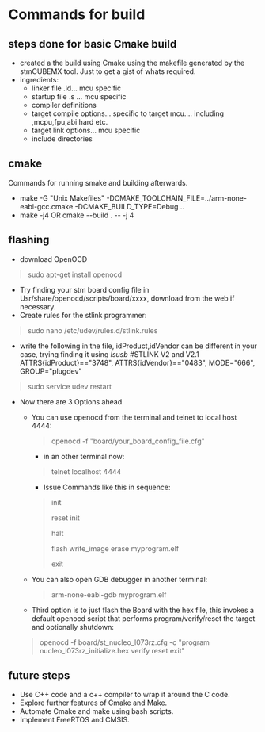 # Commands for build

## steps done for basic Cmake build
* created a the build using Cmake using the makefile generated by the stmCUBEMX tool. Just to get a gist of whats required.
* ingredients:
    * linker file .ld... mcu specific
    * startup file .s ... mcu specific
    * compiler definitions
    * target compile options... specific to target mcu.... including ,mcpu,fpu,abi hard  etc.
    * target link options... mcu specific
    * include directories

## cmake

Commands for running smake and building afterwards.
* make -G "Unix Makefiles" -DCMAKE_TOOLCHAIN_FILE=../arm-none-eabi-gcc.cmake -DCMAKE_BUILD_TYPE=Debug ..
* make -j4 OR cmake --build . -- -j 4

## flashing
* download OpenOCD
> sudo apt-get install openocd
* Try finding your stm board config file in Usr/share/openocd/scripts/board/xxxx, download from the web if necessary.
* Create rules for the stlink programmer:
> sudo nano /etc/udev/rules.d/stlink.rules
* write the following in the file, idProduct,idVendor can be different in your case, trying finding it using *lsusb*
#STLINK V2 and V2.1
ATTRS{idProduct}=="3748", ATTRS{idVendor}=="0483", MODE="666", GROUP="plugdev"
> sudo service udev restart
* Now there are 3 Options ahead
   * You can use openocd from the terminal and telnet to local host 4444:
      > openocd -f "board/your_board_config_file.cfg"
      * in an other terminal now:
      > telnet localhost 4444
      * Issue Commands like this in sequence:
 
      > init
      > 
      > reset init
      > 
      > halt
      > 
      > flash write_image erase myprogram.elf
      > 
      > exit
   * You can also open GDB debugger in another terminal:
      > arm-none-eabi-gdb myprogram.elf
   * Third option is to just flash the Board with the hex file, this invokes a default openocd script that performs program/verify/reset the target and optionally shutdown:
   >  openocd -f board/st_nucleo_l073rz.cfg -c "program nucleo_l073rz_initialize.hex verify reset exit"


## future steps

* Use C++ code and a c++ compiler to wrap it around the C code.
* Explore further features of Cmake and Make.
* Automate Cmake and make using bash scripts.
* Implement FreeRTOS and CMSIS.
